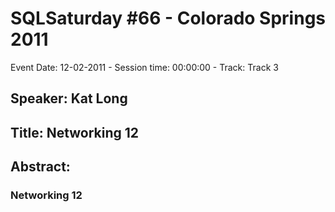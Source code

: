 # SQLSaturday #66 - Colorado Springs 2011
Event Date: 12-02-2011 - Session time: 00:00:00 - Track: Track 3
## Speaker: Kat Long
## Title: Networking 12
## Abstract:
### Networking 12
